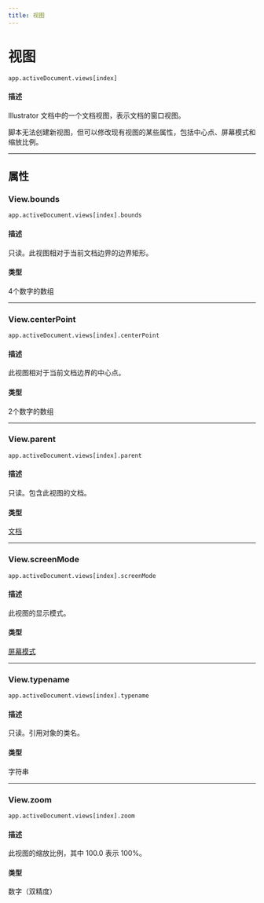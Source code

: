```yaml
---
title: 视图
---
```

# 视图

`app.activeDocument.views[index]`

#### 描述

Illustrator 文档中的一个文档视图，表示文档的窗口视图。

脚本无法创建新视图，但可以修改现有视图的某些属性，包括中心点、屏幕模式和缩放比例。

---

## 属性

### View.bounds

`app.activeDocument.views[index].bounds`

#### 描述

只读。此视图相对于当前文档边界的边界矩形。

#### 类型

4个数字的数组

---

### View.centerPoint

`app.activeDocument.views[index].centerPoint`

#### 描述

此视图相对于当前文档边界的中心点。

#### 类型

2个数字的数组

---

### View.parent

`app.activeDocument.views[index].parent`

#### 描述

只读。包含此视图的文档。

#### 类型

[文档](.././Document)

---

### View.screenMode

`app.activeDocument.views[index].screenMode`

#### 描述

此视图的显示模式。

#### 类型

[屏幕模式](../scripting-constants#screenmode)

---

### View.typename

`app.activeDocument.views[index].typename`

#### 描述

只读。引用对象的类名。

#### 类型

字符串

---

### View.zoom

`app.activeDocument.views[index].zoom`

#### 描述

此视图的缩放比例，其中 100.0 表示 100%。

#### 类型

数字（双精度）